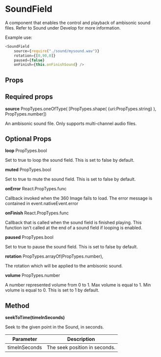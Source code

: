 # SoundField

A component that enables the control and playback of ambisonic sound files. Refer to Sound under Develop for more information.

Example use:

```JavaScript
<SoundField
    source={require("./sound/mysound.wav")}
    rotation={[0,90,0]}
    paused={false}
    onFinish={this.onFinishSound} />
```

## Props

## Required props

**source**	PropTypes.oneOfType( [PropTypes.shape( {uri:PropTypes.string} ), PropTypes.number])

An ambisonic sound file. Only supports multi-channel audio files.

## Optional Props

**loop**	PropTypes.bool

Set to true to loop the sound field. This is set to false by default.

**muted**	PropTypes.bool

Set to true to mute the sound field. This is set to false by default.

**onError**	React.PropTypes.func

Callback invoked when the 360 Image fails to load. The error message is contained in event.nativeEvent.error

**onFinish**	React.PropTypes.func

Callback that is called when the sound field is finished playing. This function isn't called at the end of a sound field if looping is enabled.

**paused**	PropTypes.bool

Set to true to pause the sound field. This is set to false by default.

**rotation**	PropTypes.arrayOf(PropTypes.number),

The rotation which will be applied to the ambisonic sound.

**volume**	PropTypes.number

A number represented volume from 0 to 1. Max volume is equal to 1. Min volume is equal to 0. This is set to 1 by default.

## Method

**seekToTime(timeInSeconds)**

Seek to the given point in the Sound, in seconds.

|Parameter|Description|
|---|---|
|timeInSeconds |The seek position in seconds.|